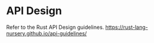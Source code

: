 # API Design

Refer to the Rust API Design guidelines.
<https://rust-lang-nursery.github.io/api-guidelines/>